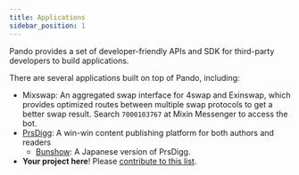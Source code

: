 ```yaml
---
title: Applications
sidebar_position: 1
---
```


Pando provides a set of developer-friendly APIs and SDK for third-party developers to build applications.

There are several applications built on top of Pando, including:

- Mixswap: An aggregated swap interface for 4swap and Exinswap, which provides optimized routes between multiple swap protocols to get a better swap result. Search `7000103767` at Mixin Messenger to access the bot.
- [PrsDigg](https://prsdigg.com): A win-win content publishing platform for both authors and readers
  - [Bunshow](https://bunshow.jp/): A Japanese version of PrsDigg.
- **Your project here**! Please [contribute to this list](https://github.com/fox-one/docs.pando.im/tree/master/docs/3rd-party-appsoverview.md).